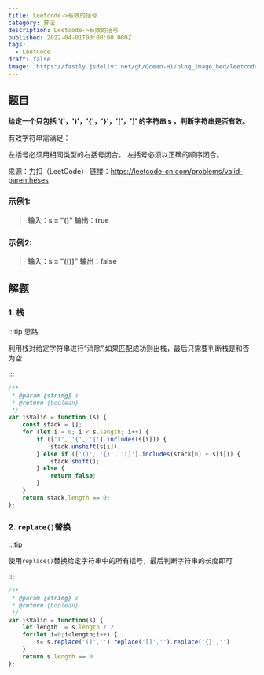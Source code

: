 ```yaml
---
title: Leetcode->有效的括号
category: 算法
description: Leetcode->有效的括号
published: 2022-04-01T00:00:00.000Z
tags:
  - LeetCode
draft: false
image: 'https://fastly.jsdelivr.net/gh/Ocean-H1/blog_image_bed/leetcode.png'
---
```


## 题目

**给定一个只包括 '('，')'，'{'，'}'，'['，']' 的字符串 s ，判断字符串是否有效。**

有效字符串需满足：

左括号必须用相同类型的右括号闭合。
左括号必须以正确的顺序闭合。

来源：力扣（LeetCode）
链接：<https://leetcode-cn.com/problems/valid-parentheses>

### 示例1:

>**输入：s = "()"
>输出：true**

### 示例2:

>**输入：s = "([)]"
>输出：false**

## 解题

### 1. 栈

:::tip 思路

利用栈对给定字符串进行“消除”,如果匹配成功则出栈，最后只需要判断栈是和否为空

:::

```javascript
/**
 * @param {string} s
 * @return {boolean}
 */
var isValid = function (s) {
    const stack = [];
    for (let i = 0; i < s.length; i++) {
        if (['(', '{', '['].includes(s[i])) {
            stack.unshift(s[i]);
        } else if (['()', '{}', '[]'].includes(stack[0] + s[i])) {
            stack.shift();
        } else {
            return false;
        }
    }
    return stack.length == 0;
};
```

### 2. `replace()`替换

:::tip

使用`replace()`替换给定字符串中的所有括号，最后判断字符串的长度即可

::;

```javascript
/**
 * @param {string} s
 * @return {boolean}
 */
var isValid = function(s) {
    let length  = s.length / 2
    for(let i=0;i<length;i++) {
        s= s.replace('()','').replace('[]','').replace('{}','')
    }
    return s.length == 0
};
```

